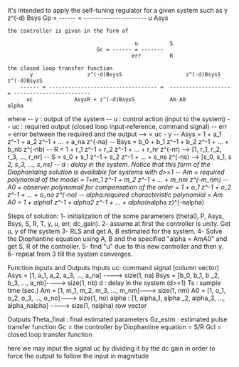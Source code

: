 It's intended to apply the self-tuning regulator for a given system
    such as 
                                            y         z^(-d) Bsys
                                Gp = ------ = ----------------------
                                            u               Asys

    the controller is given in the form of 
                                    
                                            u          S 
                                Gc = ------ = ------- 
                                           err         R

    the closed loop transfer function
           y                 z^(-d)BsysS                    z^(-d)BsysS          z^(-d)BsysS
        ------ = ---------------------------------- =  -------------------  = ------------------------
          uc             AsysR + z^(-d)BsysS           Am A0                   alpha

where 
-- y : output of the system
-- u : control action (input to the system)
-- uc : required output (closed loop input-reference, command signal)
-- err = error between the required and the output --> = uc - y
-- Asys = 1 + a_1 z^-1 + a_2 z^-1 + ... + a_na z^(-na) 
-- Bsys = b_0 + b_1 z^-1 + b_2 z^-1 + ... + b_nb z^(-nb)
-- R = 1 + r_1 z^-1 + r_2 z^-1 + ... + r_nr z^(-nr) --> [1,  r_1,  r_2,  r_3,  ..., r_nr] 
-- S = s_0 + s_1 z^-1 + s_2 z^-1 + ... + s_ns z^(-ns) --> [s_0,  s_1, s _2,  s_3,  ..., s_ns] 
-- d : delay in the system. Notice that this form of the Diaphontaing solution
        is available for systems with d>=1
-- Am = required polynomial of the model = 1+m_1 z^-1 + m_2 z^-1 + ... + m_nm z^(-m_nm)
-- A0 = observer polynomail for compensation of the order = 1 + o_1 z^-1 + o_2 z^-1 + ... + o_no z^(-no)
-- alpha:required characteristic polynomial = Am A0 = 1 + alpha1 z^-1 + alpha2 z^-1 + ... + alpha_(nalpha z)^(-nalpha) 

Steps of solution:
1- initialization of the some parameters (theta0, P, Asys, Bsys, S, R, T, y, u, err, dc_gain).
2- assume at first the controller is unity. Get u, y of the system
3- RLS and get A, B estimated for the system. 
4- Solve the Diophantine equation using A, B and the specified "alpha = AmA0" and get S, R of the controller.
5- find "u" due to this new controller and then y. 
6- repeat from 3 till the system converges.

Function Inputs and Outputs
Inputs
    uc: command signal (column vector)
    Asys = [1,  a_1,  a_2,  a_3,  ..., a_na] ----> size(1, na)
    Bsys = [b_0,  b_1, b _2,  b_3,  ..., a_nb]----> size(1, nb)
    d : delay in the system (d>=1)
    Ts : sample time (sec.)
    Am = [1,  m_1,  m_2,  m_3,  ..., m_nm]---> size(1, nm) 
    A0 = [1,  o_1,  o_2,  o_3,  ..., o_no]---> size(1, no) 
    alpha : [1,  alpha_1, alpha _2,  alpha_3,  ..., alpha_nalpha] ----> size(1, nalpha) row vector

Outputs
Theta_final : final estimated parameters
Gz_estm : estimated pulse transfer function
Gc = the controller by Diophantine equation = S/R
Gcl = closed loop transfer function 

here we may input the signal uc by dividing it by the dc gain in order to
force the output to follow the input in magnitude
